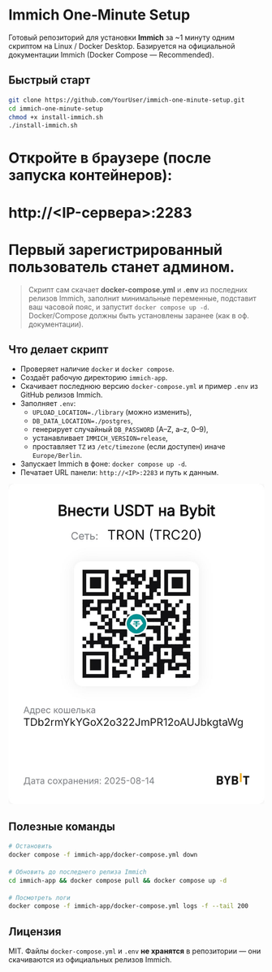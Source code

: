 # Immich One‑Minute Setup

Готовый репозиторий для установки **Immich** за ~1 минуту одним скриптом на Linux / Docker Desktop.
Базируется на официальной документации Immich (Docker Compose — Recommended).

## Быстрый старт
```bash
git clone https://github.com/YourUser/immich-one-minute-setup.git
cd immich-one-minute-setup
chmod +x install-immich.sh
./install-immich.sh
```
# Откройте в браузере (после запуска контейнеров):
# http://<IP-сервера>:2283
# Первый зарегистрированный пользователь станет админом.


> Скрипт сам скачает **docker-compose.yml** и **.env** из последних релизов Immich, заполнит минимальные переменные,
> подставит ваш часовой пояс, и запустит `docker compose up -d`.
> Docker/Compose должны быть установлены заранее (как в оф. документации).

## Что делает скрипт
- Проверяет наличие `docker` и `docker compose`.
- Создаёт рабочую директорию `immich-app`.
- Скачивает последнюю версию `docker-compose.yml` и пример `.env` из GitHub релизов Immich.
- Заполняет `.env`: 
  - `UPLOAD_LOCATION=./library` (можно изменить),
  - `DB_DATA_LOCATION=./postgres`,
  - генерирует случайный `DB_PASSWORD` (A–Z, a–z, 0–9),
  - устанавливает `IMMICH_VERSION=release`,
  - проставляет `TZ` из `/etc/timezone` (если доступен) иначе `Europe/Berlin`.
- Запускает Immich в фоне: `docker compose up -d`.
- Печатает URL панели: `http://<IP>:2283` и путь к данным.



![Donate QR](assets/donate-qr.png)



## Полезные команды
```bash
# Остановить
docker compose -f immich-app/docker-compose.yml down

# Обновить до последнего релиза Immich
cd immich-app && docker compose pull && docker compose up -d

# Посмотреть логи
docker compose -f immich-app/docker-compose.yml logs -f --tail 200
```

## Лицензия
MIT. Файлы `docker-compose.yml` и `.env` **не хранятся** в репозитории — они скачиваются из официальных релизов Immich.
